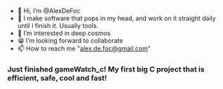 - 👋 Hi, I’m @AlexDeFoc
- 🤖 I make software that pops in my head, and work on it straight daily until i finish it. Usually tools.
- 👀 I’m interested in deep cosmos
- 😁 I’m looking forward to collaborate
- 📫 How to reach me "alex.de.foc@gmail.com"

### Just finished gameWatch_c! My first big C project that is efficient, safe, cool and fast!
